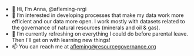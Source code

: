 - 👋 Hi, I’m Anna, @afleming-nrgi
- 👀 I’m interested in developing processes that make my data work more efficient and our data more open. I work mostly with datasets related to the governance of natural resources (minerals and oil & gas). 
- 🌱 I’m currently refreshing on everything I could do before parental leave. Then I'll get on with learning new things! 
- 📫 You can reach me at afleming@resourcegovernance.org

<!---
afleming-nrgi/afleming-nrgi is a ✨ special ✨ repository because its `README.md` (this file) appears on your GitHub profile.
You can click the Preview link to take a look at your changes.
--->
